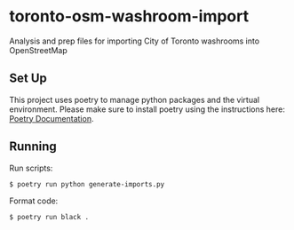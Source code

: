 # toronto-osm-washroom-import
 Analysis and prep files for importing City of Toronto washrooms into OpenStreetMap

## Set Up

This project uses poetry to manage python packages and the virtual environment. Please make sure to install poetry using the instructions here: [Poetry Documentation](https://python-poetry.org/docs/).

## Running

Run scripts:

```bash
$ poetry run python generate-imports.py
```

Format code:

```bash
$ poetry run black .
```
